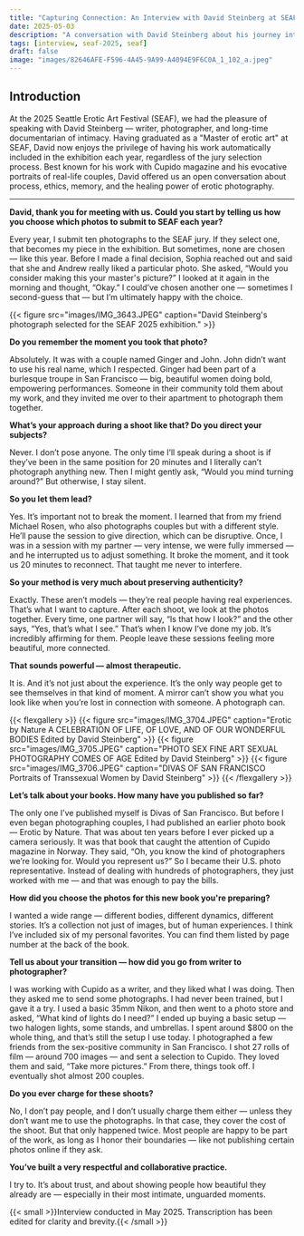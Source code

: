 ```yaml
---
title: "Capturing Connection: An Interview with David Steinberg at SEAF 2025"
date: 2025-05-03
description: "A conversation with David Steinberg about his journey into erotic photography, his process of capturing intimacy between couples, and the stories behind his iconic images."
tags: [interview, seaf-2025, seaf]
draft: false
image: "images/82646AFE-F596-4A45-9A99-A4094E9F6C0A_1_102_a.jpeg"
---
```


## Introduction

At the 2025 Seattle Erotic Art Festival (SEAF), we had the pleasure of speaking with David Steinberg — writer, photographer, and long-time documentarian of intimacy. Having graduated as a "Master of erotic art" at SEAF, David now enjoys the privilege of having his work automatically included in the exhibition each year, regardless of the jury selection process. Best known for his work with Cupido magazine and his evocative portraits of real-life couples, David offered us an open conversation about process, ethics, memory, and the healing power of erotic photography.

---
**David, thank you for meeting with us. Could you start by telling us how you choose which photos to submit to SEAF each year?**

Every year, I submit ten photographs to the SEAF jury. If they select one, that becomes my piece in the exhibition. But sometimes, none are chosen — like this year. Before I made a final decision, Sophia reached out and said that she and Andrew really liked a particular photo. She asked, “Would you consider making this your master's picture?” I looked at it again in the morning and thought, “Okay.” I could’ve chosen another one — sometimes I second-guess that — but I’m ultimately happy with the choice.

{{< figure src="images/IMG_3643.JPEG" caption="David Steinberg's photograph selected for the SEAF 2025 exhibition." >}}

**Do you remember the moment you took that photo?**

Absolutely. It was with a couple named Ginger and John. John didn’t want to use his real name, which I respected. Ginger had been part of a burlesque troupe in San Francisco — big, beautiful women doing bold, empowering performances. Someone in their community told them about my work, and they invited me over to their apartment to photograph them together.

**What’s your approach during a shoot like that? Do you direct your subjects?**

Never. I don’t pose anyone. The only time I’ll speak during a shoot is if they’ve been in the same position for 20 minutes and I literally can’t photograph anything new. Then I might gently ask, “Would you mind turning around?” But otherwise, I stay silent.

**So you let them lead?**

Yes. It’s important not to break the moment. I learned that from my friend Michael Rosen, who also photographs couples but with a different style. He’ll pause the session to give direction, which can be disruptive. Once, I was in a session with my partner — very intense, we were fully immersed — and he interrupted us to adjust something. It broke the moment, and it took us 20 minutes to reconnect. That taught me never to interfere.

**So your method is very much about preserving authenticity?**

Exactly. These aren’t models — they’re real people having real experiences. That’s what I want to capture. After each shoot, we look at the photos together. Every time, one partner will say, “Is that how I look?” and the other says, “Yes, that’s what I see.” That’s when I know I’ve done my job. It’s incredibly affirming for them. People leave these sessions feeling more beautiful, more connected.

**That sounds powerful — almost therapeutic.**

It is. And it’s not just about the experience. It’s the only way people get to see themselves in that kind of moment. A mirror can’t show you what you look like when you’re lost in connection with someone. A photograph can.

{{< flexgallery >}}
  {{< figure src="images/IMG_3704.JPEG" caption="Erotic by Nature A CELEBRATION OF LIFE, OF LOVE, AND OF OUR WONDERFUL BODIES Edited by David Steinberg" >}}
  {{< figure src="images/IMG_3705.JPEG" caption="PHOTO SEX FINE ART SEXUAL PHOTOGRAPHY COMES OF AGE Edited by David Steinberg" >}}
  {{< figure src="images/IMG_3706.JPEG" caption="DIVAS OF SAN FRANCISCO Portraits of Transsexual Women by David Steinberg" >}}
{{< /flexgallery >}}

**Let’s talk about your books. How many have you published so far?**

The only one I’ve published myself is Divas of San Francisco. But before I even began photographing couples, I had published an earlier photo book — Erotic by Nature. That was about ten years before I ever picked up a camera seriously. It was that book that caught the attention of Cupido magazine in Norway. They said, “Oh, you know the kind of photographers we’re looking for. Would you represent us?” So I became their U.S. photo representative. Instead of dealing with hundreds of photographers, they just worked with me — and that was enough to pay the bills.

**How did you choose the photos for this new book you're preparing?**

I wanted a wide range — different bodies, different dynamics, different stories. It’s a collection not just of images, but of human experiences. I think I’ve included six of my personal favorites. You can find them listed by page number at the back of the book.

**Tell us about your transition — how did you go from writer to photographer?**

I was working with Cupido as a writer, and they liked what I was doing. Then they asked me to send some photographs. I had never been trained, but I gave it a try. I used a basic 35mm Nikon, and then went to a photo store and asked, “What kind of lights do I need?” I ended up buying a basic setup — two halogen lights, some stands, and umbrellas. I spent around $800 on the whole thing, and that’s still the setup I use today. I photographed a few friends from the sex-positive community in San Francisco. I shot 27 rolls of film — around 700 images — and sent a selection to Cupido. They loved them and said, “Take more pictures.” From there, things took off. I eventually shot almost 200 couples.

**Do you ever charge for these shoots?**

No, I don’t pay people, and I don’t usually charge them either — unless they don’t want me to use the photographs. In that case, they cover the cost of the shoot. But that only happened twice. Most people are happy to be part of the work, as long as I honor their boundaries — like not publishing certain photos online if they ask.

**You’ve built a very respectful and collaborative practice.**

I try to. It’s about trust, and about showing people how beautiful they already are — especially in their most intimate, unguarded moments.


{{< small >}}Interview conducted in May 2025. Transcription has been edited for clarity and brevity.{{< /small >}}
